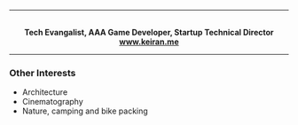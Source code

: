 
---

<p align="center">
  <strong>
    <br>
    Tech Evangalist, AAA Game Developer, Startup Technical Director
    <br>
    <a href="https://keiran.me">www.keiran.me</a>
  </strong>
</p>

---



### Other Interests

* Architecture
* Cinematography
* Nature, camping and bike packing

